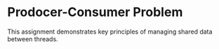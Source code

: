 # Prodocer-Consumer Problem

This assignment demonstrates key principles of managing shared data between threads.